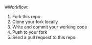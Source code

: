 #Workflow:
1. Fork this repo
2. Clone your fork locally
3. Write and commit your working code
4. Push to your fork
5. Send a pull request to this repo
